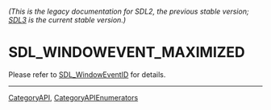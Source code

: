 ###### (This is the legacy documentation for SDL2, the previous stable version; [SDL3](https://wiki.libsdl.org/SDL3/) is the current stable version.)
# SDL_WINDOWEVENT_MAXIMIZED

Please refer to [SDL_WindowEventID](SDL_WindowEventID) for details.

----
[CategoryAPI](CategoryAPI), [CategoryAPIEnumerators](CategoryAPIEnumerators)

